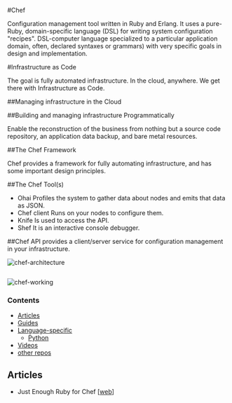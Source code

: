 #Chef

 Configuration management tool written in Ruby and Erlang.
 It uses a pure-Ruby, domain-specific language (DSL) for writing system configuration "recipes".
 DSL-computer language specialized to a particular application domain,
     often, declared syntaxes or grammars) with very specific goals in design and implementation.

#Infrastructure as Code

The goal is fully automated infrastructure. In the cloud, anywhere. We get there with Infrastructure as Code.

##Managing infrastructure in the Cloud
     
##Building and managing infrastructure Programmatically

Enable the reconstruction of the business from nothing but a source code repository, an application
data backup, and bare metal resources. 

##The Chef Framework

Chef provides a framework for fully automating infrastructure, and has some important design principles.

##The Chef Tool(s)

* Ohai 
      Profiles the system to gather data about nodes and emits that data as JSON.
* Chef client 
      Runs on your nodes to configure them.
* Knife 
     Is used to access the API.
* Shef 
     It is an interactive console debugger.
     
##Chef API provides a client/server service for configuration management in your infrastructure. 

![chef-architecture](https://cloud.githubusercontent.com/assets/3624858/9300051/c7c3727e-44df-11e5-9b61-18a043c741fd.png)
```

```
![chef-working](https://cloud.githubusercontent.com/assets/3624858/9300259/9752a39c-44e1-11e5-8cb9-09f3c41f624f.png)
### Contents


* [Articles](#articles)
* [Guides](#guides)
* [Language-specific](#language-specific)
    * [Python](#python)
* [Videos](#videos)
* [other repos](#similar-github-repos)



## Articles

* Just Enough Ruby for Chef [[web][c_c1]]

[c_c1]: http://docs.chef.io/release/12-4/ruby.html
